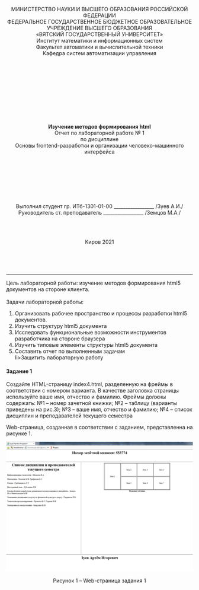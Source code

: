 <p align ="center">МИНИСТЕРСТВО НАУКИ И ВЫСШЕГО ОБРАЗОВАНИЯ РОССИЙСКОЙ ФЕДЕРАЦИИ<br>
ФЕДЕРАЛЬНОЕ ГОСУДАРСТВЕННОЕ БЮДЖЕТНОЕ ОБРАЗОВАТЕЛЬНОЕ<br> 
УЧРЕЖДЕНИЕ ВЫСШЕГО ОБРАЗОВАНИЯ<br>
«ВЯТСКИЙ ГОСУДАРСТВЕННЫЙ УНИВЕРСИТЕТ»<br>
Институт математики и информационных систем<br>
Факультет автоматики и вычислительной техники<br>
Кафедра систем автоматизации управления<br></p>
<br>
<br>
<br>
<br>
<br>
<br>
<br>
<br>
<br>
<p align= "center"><b>Изучение методов формирования html</b><br>
Отчет по лабораторной работе № 1<br>
по дисциплине<br>
Основы frontend-разработки и организации человеко-машинного интерфейса<br></p>
<br>
<br>
<br>
<br>
<br>
<br>
<p align="center">Выполнил студент гр. ИТб-1301-01-00	        _________________ /Зуев А.И./<br>
Руководитель ст. преподаватель		        _________________ /Земцов М.А./<br></p>
<br>
<br>
<p align="center">Киров 2021</p>
<br>
<br>
<br>
<hr><p>Цель лабораторной работы: изучение методов формирования html5 документов на стороне клиента.<br>
<br>
Задачи лабораторной работы:<br>
<ol><li>Организовать рабочее пространство и процессы разработки html5 документов.</li>
<li>Изучить структуру html5 документа</li>
<li>Исследовать функциональные возможности инструментов разработчика на стороне браузера</li>
<li>Изучить типовые элементы структуры html5 документа</li>
<li>Составить отчет по выполненным задачам</li>
li>Защитить лабораторную работу</li></ol></p>
<h4>Задание 1</h4>
<p>Создайте HTML-страницу index4.html, разделенную на фреймы в соответствии с номером варианта. В качестве заголовка страницы используйте ваше имя, отчество и фамилию. Фреймы должны содержать:
№1 – номер зачетной книжки; 
№2 – таблицу (варианты приведены на рис.3); 
№3 – ваше имя, отчество и фамилию; 
№4 – список дисциплин и преподавателей текущего семестра
</p>
<p>Web-страница, созданная в соответствии с заданием, представленна на рисунке 1.</p>
<p align="center"><a href="B:\информатика\Новая папка\Basic-frontend-dev-labs\bfdLabs"><img src="1.jpg" alt="Рисунок"></a>
<p align="center">Рисунок 1  – Web-страница задания 1</p>
